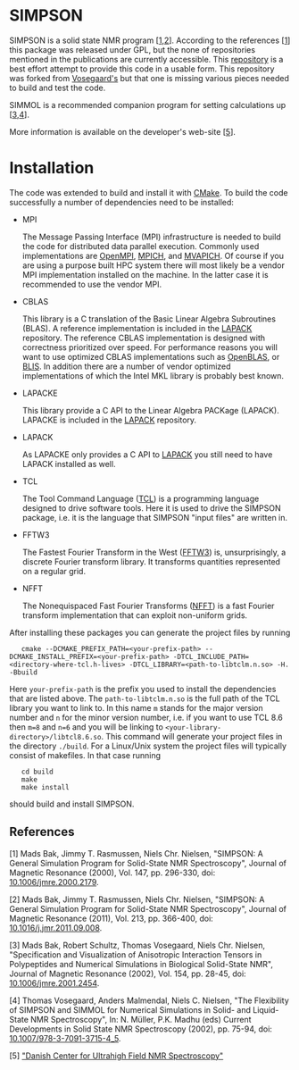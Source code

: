 # SIMPSON 

SIMPSON is a solid state NMR program [[1](#ref1),[2](#ref2)]. According to the
references [[1](#ref1)] this package was released under GPL, but the none of
repositories mentioned in the publications are currently accessible.
This [repository](https://github.com/hjjvandam/simpson) is a best effort attempt
to provide this code in a usable form. This repository was forked from
[Vosegaard's](https://github.com/vosegaard/simpson) but that
one is missing various pieces needed to build and test the code.

SIMMOL is a recommended companion program for setting calculations up [[3](#ref3),[4](#ref4)].

More information is available on the developer's web-site [[5](#ref5)].

# Installation

The code was extended to build and install it with [CMake](gitlab.kitware.com/cmake/cmake).
To build the code successfully a number of dependencies need to be installed:

* MPI

  The Message Passing Interface (MPI) infrastructure is needed to build the code 
  for distributed data parallel execution. Commonly used implementations are
  [OpenMPI](https://github.com/open-mpi/ompi), [MPICH](https://github.com/pmodels/mpich),
  and [MVAPICH](https://mvapich.cse.ohio-state.edu/). Of course if you are using
  a purpose built HPC system there will most likely be a vendor MPI implementation
  installed on the machine. In the latter case it is recommended to use the vendor
  MPI.

* CBLAS

  This library is a C translation of the Basic Linear Algebra Subroutines (BLAS).
  A reference implementation is included in the 
  [LAPACK](https://github.com/Reference-LAPACK/lapack) repository. The reference
  CBLAS implementation is designed with correctness prioritized over speed. 
  For performance reasons you will want to use optimized CBLAS implementations
  such as [OpenBLAS](https://github.com/xianyi/OpenBLAS), or
  [BLIS](https://github.com/flame/blis). In addition there are a number of 
  vendor optimized implementations of which the Intel MKL library is probably
  best known.

* LAPACKE

  This library provide a C API to the Linear Algebra PACKage (LAPACK). LAPACKE
  is included in the [LAPACK](https://github.com/Reference-LAPACK/lapack) repository.

* LAPACK

  As LAPACKE only provides a C API to [LAPACK](https://github.com/Reference-LAPACK/lapack)
  you still need to have LAPACK installed as well. 

* TCL

  The Tool Command Language ([TCL](https://github.com/tcltk/tcl)) is a programming
  language designed to drive software tools. Here it is used to drive the 
  SIMPSON package, i.e. it is the language that SIMPSON "input files" are written in.

* FFTW3

  The Fastest Fourier Transform in the West ([FFTW3](http://fftw.org/)) is, 
  unsurprisingly, a discrete Fourier transform library. It transforms quantities
  represented on a regular grid.

* NFFT

  The Nonequispaced Fast Fourier Transforms ([NFFT](https://github.com/NFFT/nfft))
  is a fast Fourier transform implementation that can exploit non-uniform grids.

After installing these packages you can generate the project files by running
```
   cmake --DCMAKE_PREFIX_PATH=<your-prefix-path> --DCMAKE_INSTALL_PREFIX=<your-prefix-path> -DTCL_INCLUDE_PATH=<directory-where-tcl.h-lives> -DTCL_LIBRARY=<path-to-libtclm.n.so> -H. -Bbuild
```
Here `your-prefix-path` is the prefix you used to install the dependencies that are
listed above. The `path-to-libtclm.n.so` is the full path of the TCL library you want
to link to. In this name `m` stands for the major version number and `n` for the minor
version number, i.e. if you want to use TCL 8.6 then `m=8` and `n=6` and you will be
linking to `<your-library-directory>/libtcl8.6.so`.
This command will generate your project files in the directory `./build`.
For a Linux/Unix system the project files will typically consist of makefiles. In 
that case running
```
   cd build
   make
   make install
```
should build and install SIMPSON.

## References

[<a name="ref1">1</a>] 
    Mads Bak, Jimmy T. Rasmussen, Niels Chr. Nielsen, "SIMPSON: A General Simulation
    Program for Solid-State NMR Spectroscopy", Journal of Magnetic Resonance (2000), Vol. 147, 
    pp. 296-330, doi: [10.1006/jmre.2000.2179](https://doi.org/10.1006/jmre.2000.2179).

[<a name="ref2">2</a>]
    Mads Bak, Jimmy T. Rasmussen, Niels Chr. Nielsen, "SIMPSON: A General Simulation
    Program for Solid-State NMR Spectroscopy", Journal of Magnetic Resonance (2011), Vol. 213, 
    pp. 366-400, doi: [10.1016/j.jmr.2011.09.008](https://doi.org/10.1016/j.jmr.2011.09.008).

[<a name="ref3">3</a>] 
    Mads Bak, Robert Schultz, Thomas Vosegaard, Niels Chr. Nielsen, "Specification and
    Visualization of Anisotropic Interaction Tensors in Polypeptides and Numerical
    Simulations in Biological Solid-State NMR", Journal of Magnetic Resonance (2002), Vol. 154,
    pp. 28-45, doi: [10.1006/jmre.2001.2454](https://doi.org/10.1006/jmre.2001.2454).

[<a name="ref4">4</a>] 
    Thomas Vosegaard, Anders Malmendal, Niels C. Nielsen, "The Flexibility of SIMPSON and 
    SIMMOL for Numerical Simulations in Solid- and Liquid-State NMR Spectroscopy",
    In: N. Müller, P.K. Madhu (eds) Current Developments in Solid State NMR Spectroscopy (2002),
    pp. 75-94, doi: [10.1007/978-3-7091-3715-4_5](https://doi.org/10.1007/978-3-7091-3715-4_5).

[<a name="ref5">5</a>] 
    ["Danish Center for Ultrahigh Field NMR Spectroscopy"](https://inano.au.dk/about/research-centers-and-projects/nmr/software/simpson)
